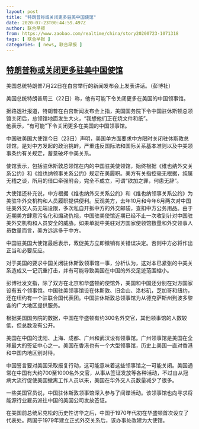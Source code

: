 ```yaml
---
layout: post
title: "特朗普称或关闭更多驻美中国使馆"
date: 2020-07-23T00:44:59.497Z
author: 联合早报
from: https://www.zaobao.com/realtime/china/story20200723-1071318
tags: [ 联合早报 ]
categories: [ news, 联合早报 ]
---
```

<!--1595492340000-->
[特朗普称或关闭更多驻美中国使馆](https://www.zaobao.com/realtime/china/story20200723-1071318)
------

<div>
<div class="figure-media"><img class="img-fluid lazyload" data-src="https://www.zaobao.com.sg/sites/default/files/styles/article_large_full/public/images/202007/20200723/file7bk8qjz8pvcbfumalzw.jpg?itok=mx7q-wzn" title="美国总统特朗普7月22日在白宫举行的新闻发布会上发表讲话。（彭博社）" alt src="https://www.zaobao.com.sg/sites/default/files/styles/article_large_full/public/images/202007/20200723/file7bk8qjz8pvcbfumalzw.jpg?itok=mx7q-wzn" referrerpolicy="no-referrer"></div><figcaption>美国总统特朗普7月22日在白宫举行的新闻发布会上发表讲话。（彭博社）</figcaption><p>美国总统特朗普周三（22日）称，他有可能下令关闭更多在美国的中国领事馆。</p><p>据路透社报道，特朗普在白宫新闻发布会上指，美国国务院下令中国驻休斯顿总领馆关闭后，总领馆地面发生大火，“我想他们正在烧文件和纸”。<br>他表示，“有可能”下令关闭更多在美国的中国领事馆。</p><p>中国驻美国大使馆今日（23日）声明，美国单方面要求中方限时关闭驻休斯敦总领馆，是对中方发起的政治挑衅，严重违反国际法和国际关系基本准则以及中美领事条约有关规定，蓄意破坏中美关系。</p><section id="imu"><div id="dfp-ad-imu1-wrapper" class="dfp-tag-wrapper"><div id="dfp-ad-imu1" class="dfp-tag-wrapper"></div></div></section><p>使馆表示，包括驻休斯敦总领馆在内的中国驻美使领馆，始终根据《维也纳外交关系公约》和《维也纳领事关系公约》规定在美履职。美方有关指控毫无根据，纯属无稽之谈，所用的借口牵强附会，完全不成立，可谓“欲加之罪，何患无辞”。</p><p>大使馆还补充说，中方根据《维也纳外交关系公约》和《维也纳领事关系公约》为美驻华外交机构和人员履职提供便利。反观美方，去年10月和今年6月两次对中国驻美外交人员无端设限，多次私自开拆中方的外交邮袋，查扣中方公务用品。由于近期美方肆意污名化和煽动仇视，中国驻美使馆近期已经不止一次收到针对中国驻美外交机构和人员安全的威胁。如果单就中美驻对方国家使领馆数量和外交领事人员数量而言，美方远远多于中方。</p><p>中国驻美国大使馆最后表示，敦促美方立即撤销有关错误决定。否则中方必将作出正当和必要反应。</p><p>对于美国的要求中国关闭驻休斯敦领事馆一事，分析认为，这对本已紧张的中美关系造成又一记沉重打击，并有可能导致美国在中国的外交足迹范围缩小。</p><div id="innity-in-post"></div><div id="dfp-ad-midarticlespecial-wrapper" class="dfp-tag-wrapper"><div id="dfp-ad-midarticlespecial" class="dfp-tag-wrapper"></div></div><p>彭博社发文指，除了双方在北京和华盛顿的使馆外，美国和中国还分别在对方国家设有五个领事馆。中国驻美领事馆设在休斯敦、旧金山、洛杉矶，芝加哥和纽约，还在纽约有一个驻联合国代表团。中国驻休斯敦总领事馆为从德克萨斯州到波多黎各的广大地区提供服务。</p><p>根据美国国务院的数据，中国在华盛顿有约300名外交官，其他领事馆的人数较低，但总数没有公开。</p><p>美国在中国的沈阳、上海、成都、广州和武汉设有领事馆。广州领事馆是美国在全球最大的签证中心之一。美国在香港也有一个大型领事馆，历史上美国一直对香港和中国内地区别对待。</p><p>中国誓言要对美国采取报复行动，这可能意味着这些领事馆之一可能关闭。美国通常在中国有大约700至1000名外交官，从事从签证发放等各种活动，不过自从冠病大流行促使美国撤离工作人员以来，美国在华外交人员数量减少了很多。</p><p>一些美国官员说，中国驻休斯敦领事馆深入参与了间谍活动。该领事馆也向寻求将能源行业雇员派往中国的美国公司发放签证。</p><p>在美国前总统尼克松的历史性访华之后，中国于1970年代初在华盛顿首次设立了代表处。两国于1979年建立正式外交关系后，该办事处改建为大使馆。</p>
</div>
